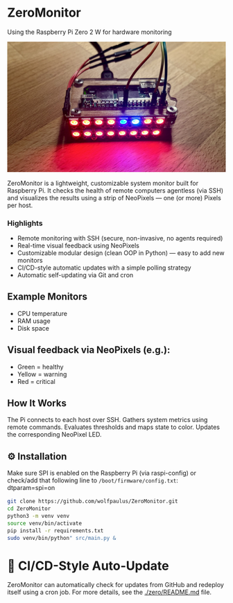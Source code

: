 # ZeroMonitor

Using the Raspberry Pi Zero 2 W for hardware monitoring

![zeromon1.jpeg](images/zeromon1.jpeg)

ZeroMonitor is a lightweight, customizable system monitor built for Raspberry Pi. 
It checks the health of remote computers agentless (via SSH) and visualizes the results 
using a strip of NeoPixels — one (or more) Pixels per host.

### Highlights
- Remote monitoring with SSH (secure, non-invasive, no agents required)
- Real-time visual feedback using NeoPixels
- Customizable modular design (clean OOP in Python) — easy to add new monitors
- CI/CD-style automatic updates with a simple polling strategy
- Automatic self-updating via Git and cron

## Example Monitors
- CPU temperature
- RAM usage
- Disk space

## Visual feedback via NeoPixels (e.g.):
- Green = healthy
- Yellow = warning
- Red = critical

## How It Works
The Pi connects to each host over SSH.
Gathers system metrics using remote commands.
Evaluates thresholds and maps state to color.
Updates the corresponding NeoPixel LED.

## ⚙️ Installation
Make sure SPI is enabled on the Raspberry Pi (via raspi-config) 
or check/add that following line to `/boot/firmware/config.txt`: dtparam=spi=on

```bash
git clone https://github.com/wolfpaulus/ZeroMonitor.git
cd ZeroMonitor
python3 -m venv venv
source venv/bin/activate
pip install -r requirements.txt
sudo venv/bin/python" src/main.py &
```

# 🔄 CI/CD-Style Auto-Update

ZeroMonitor can automatically check for updates from GitHub and redeploy itself using a cron job.
For more details, see the [./zero/README.md](./zero/README.md) file.
